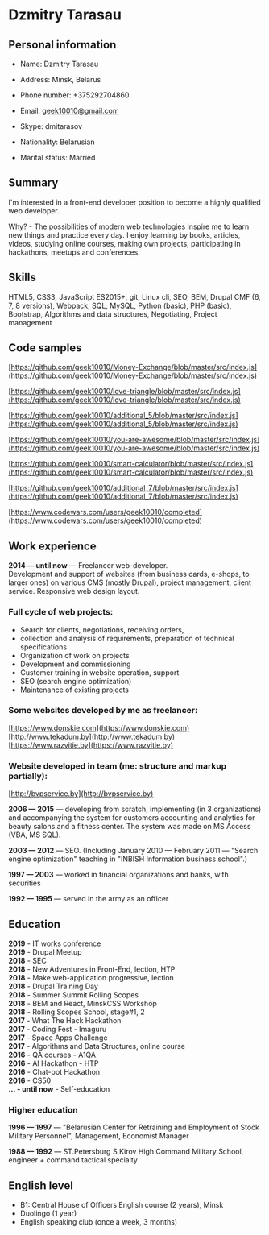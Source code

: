 # Dzmitry Tarasau

## Personal information

* Name: Dzmitry Tarasau

* Address: Minsk, Belarus

* Phone number: +375292704860

* Email: geek10010@gmail.com

* Skype: dmitarasov

* Nationality: Belarusian

* Marital status: Married


## Summary

I'm interested in a front-end developer position to become a highly qualified web developer.

Why? - The possibilities of modern web technologies inspire me to learn new things and practice every day. I enjoy learning by books, articles, videos, studying online courses, making own projects, participating in hackathons, meetups and conferences.


## Skills

HTML5, CSS3, JavaScript ES2015+, git, Linux cli, SEO, BEM, Drupal CMF (6, 7, 8 versions), Webpack, SQL, MySQL, Python (basic), PHP (basic), Bootstrap, Algorithms and data structures, Negotiating, Project management


## Code samples

[https://github.com/geek10010/Money-Exchange/blob/master/src/index.js](https://github.com/geek10010/Money-Exchange/blob/master/src/index.js)

[https://github.com/geek10010/love-triangle/blob/master/src/index.js](https://github.com/geek10010/love-triangle/blob/master/src/index.js)

[https://github.com/geek10010/additional_5/blob/master/src/index.js](https://github.com/geek10010/additional_5/blob/master/src/index.js)

[https://github.com/geek10010/you-are-awesome/blob/master/src/index.js](https://github.com/geek10010/you-are-awesome/blob/master/src/index.js)

[https://github.com/geek10010/smart-calculator/blob/master/src/index.js](https://github.com/geek10010/smart-calculator/blob/master/src/index.js)

[https://github.com/geek10010/additional_7/blob/master/src/index.js](https://github.com/geek10010/additional_7/blob/master/src/index.js)

[https://www.codewars.com/users/geek10010/completed](https://www.codewars.com/users/geek10010/completed)


## Work experience

__2014 — until now__ — Freelancer web-developer.  
Development and support of websites (from business cards, e-shops, to larger ones) on various CMS (mostly Drupal), project management, client service. Responsive web design layout.

### Full cycle of web projects:

* Search for clients, negotiations, receiving orders,
* collection and analysis of requirements, preparation of technical specifications
* Organization of work on projects
* Development and commissioning
* Customer training in website operation, support
* SEO (search engine optimization)
* Maintenance of existing projects

### Some websites developed by me as freelancer:

[https://www.donskie.com](https://www.donskie.com)  
[http://www.tekadum.by](http://www.tekadum.by)  
[https://www.razvitie.by](https://www.razvitie.by)  

### Website developed in team (me: structure and markup partially):

[http://bvpservice.by](http://bvpservice.by)

__2006 — 2015__ — developing from scratch, implementing (in 3 organizations) and accompanying the system for customers accounting and analytics for beauty salons and a fitness center. The system was made on MS Access (VBA, MS SQL).

__2003 — 2012__ — SEO. (Including January 2010 — February 2011 — "Search engine optimization" teaching in "INBISH Information business school".)

__1997 — 2003__ — worked in financial organizations and banks, with securities

__1992 — 1995__ — served in the army as an officer


## Education

__2019__ - IT works conference  
__2019__ - Drupal Meetup  
__2018__ - SEC  
__2018__ - New Adventures in Front-End, lection, HTP  
__2018__ - Make web-application progressive, lection   
__2018__ - Drupal Training Day  
__2018__ - Summer Summit Rolling Scopes  
__2018__ - BEM and React, MinskCSS Workshop  
__2018__ - Rolling Scopes School, stage#1, 2  
__2017__ - What The Hack Hackathon  
__2017__ - Coding Fest - Imaguru  
__2017__ - Space Apps Challenge  
__2017__ - Algorithms and Data Structures, online course  
__2016__ - QA courses - A1QA  
__2016__ - AI Hackathon - HTP  
__2016__ - Chat-bot Hackathon  
__2016__ - CS50  
__... - until now__ - Self-education

### Higher education

__1996 — 1997__ — "Belarusian Center for Retraining and Employment of Stock Military Personnel", Management, Economist Manager

__1988 — 1992__ — ST.Petersburg S.Kirov High Command Military School, engineer + command tactical specialty


## English level

* B1: Central House of Officers English course (2 years), Minsk
* Duolingo (1 year)
* English speaking club (once a week, 3 months)
